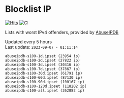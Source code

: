 # Blocklist IP

[![Hits](https://hits.seeyoufarm.com/api/count/incr/badge.svg?url=https%3A%2F%2Fgithub.com%2Fborestad%2Fblocklist-ip%2F&count_bg=%2379C83D&title_bg=%23555555&icon=&icon_color=%23E7E7E7&title=hits&edge_flat=false)](https://hits.seeyoufarm.com)  ![CI](https://img.shields.io/github/workflow/status/borestad/blocklist-ip/CI?style=flat-square)

Lists with worst IPv4 offenders, provided by [AbuseIPDB](https://www.abuseipdb.com/)

<!-- FOOTER-PLACEHOLDER -->
Updated every 5 hours<br>
Last update: `2023-09-07 - 01:11:14`
```
abuseipdb-s100-1d.ipset (23954 ip)
abuseipdb-s100-2d.ipset (27822 ip)
abuseipdb-s100-3d.ipset (30416 ip)
abuseipdb-s100-7d.ipset (37867 ip)
abuseipdb-s100-30d.ipset (61791 ip)
abuseipdb-s100-60d.ipset (87130 ip)
abuseipdb-s100-90d.ipset (100167 ip)
abuseipdb-s100-120d.ipset (118202 ip)
abuseipdb-s100-all.ipset (362082 ip)
```
